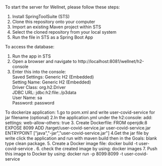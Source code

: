 To start the server for Wellnet, please follow these steps:

1. Install SpringToolSuite (STS)
2. Clone this repository onto your computer
3. Import an existing Maven project within STS
4. Select the cloned repository from your local system
5. Run the file in STS as a Spring Boot App

To access the database:
1. Run the app in STS
2. Open a browser and navigate to http://localhost:8081/wellnet/h2-console
3. Enter this into the console:  
     Saved Settings: Generic H2 (Embedded)  
     Setting Name: Generic H2 (Embedded)  
     Driver Class: org.h2.Driver  
     JDBC URL: jdbc:h2:file:./p3data  
     User Name: sa  
     Password: password  

To dockerize application:
1.go to pom.xml and write <finalName>user-covid-service</finalName> for jar filename (optional)
2.In the application.yml under the h2:console: add:
	settings:
        web-allow-others: true
3. Create Dockerfile:
	FROM openjdk:8
	EXPOSE 8099
	ADD /target/user-covid-service.jar user-covid-service.jar
	ENTRYPOINT ["java","-jar","user-covid-service.jar"]
4.Get the jar file by write click the application and run with maven build then in the Goals: blank type clean package.
5. Create a Docker image file:
	docker build -t user-covid-service .
6. check the created image by using:
	 docker images
7. Push this image to Docker by using:
	docker run -p 8099:8099 -t user-covid-service


